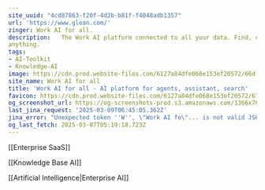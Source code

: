 ```yaml
---
site_uuid: "4cd87863-f20f-4d2b-b81f-f4048adb1357"
url: 'https://www.glean.com/'
zinger: Work AI for all.
description:   The Work AI platform connected to all your data. Find, create, and automate
anything.
tags:
- AI-Toolkit
- Knowledge-AI
image: https://cdn.prod.website-files.com/6127a84dfe068e153ef20572/66df3ec7d95ad78e65888721_Website%20preview%20card.webp
site_name: Work AI for all
title: 'Work AI for all - AI platform for agents, assistant, search'
favicon: https://cdn.prod.website-files.com/6127a84dfe068e153ef20572/67189bf127c626679a308b22_32x32%20Glean%20Favicon.png
og_screenshot_url: https://og-screenshots-prod.s3.amazonaws.com/1366x768/80/false/813e921aa03baca49fc561766f4b3c788522f4c6b184c51c76d6ce09e4412b4b.jpeg
last_jina_request: '2025-03-09T06:45:05.362Z'
jina_error: "Unexpected token ''W'', \"Work AI fo\"... is not valid JSON"
og_last_fetch: 2025-03-07T05:19:18.723Z
---
```

[[Enterprise SaaS]]

[[Knowledge Base AI]]

[[Artificial Intelligence|Enterprise AI]]

